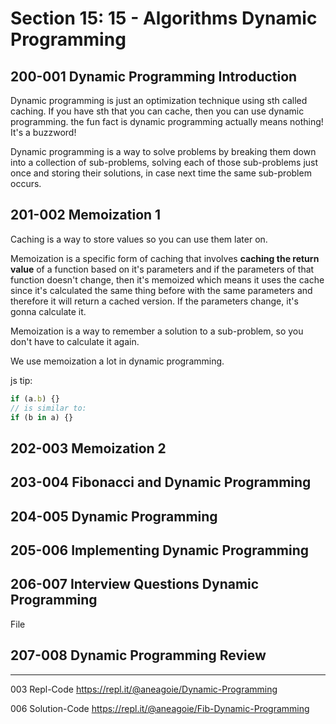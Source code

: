 # Section 15: 15 - Algorithms Dynamic Programming 

## 200-001 Dynamic Programming Introduction
Dynamic programming is just an optimization technique using sth called caching. If you have sth that you can cache, then you can use
dynamic programming. the fun fact is dynamic programming actually means nothing! It's a buzzword!

Dynamic programming is a way to solve problems by breaking them down into a collection of sub-problems, solving each of those sub-problems just once and
storing their solutions, in case next time the same sub-problem occurs. 

## 201-002 Memoization 1
Caching is a way to store values so you can use them later on.

Memoization is a specific form of caching that involves **caching the return value** of a function based on it's parameters and if the parameters of 
that function doesn't change, then it's memoized which means it uses the cache since it's calculated the same thing before with the same parameters and
therefore it will return a cached version. If the parameters change, it's gonna calculate it.

Memoization is a way to remember a solution to a sub-problem, so you don't have to calculate it again.

We use memoization a lot in dynamic programming.

js tip:
```js
if (a.b) {}
// is similar to:
if (b in a) {}
```

## 202-003 Memoization 2
## 203-004 Fibonacci and Dynamic Programming
## 204-005 Dynamic Programming
## 205-006 Implementing Dynamic Programming
## 206-007 Interview Questions Dynamic Programming
File
## 207-008 Dynamic Programming Review

---

003 Repl-Code
https://repl.it/@aneagoie/Dynamic-Programming

006 Solution-Code
https://repl.it/@aneagoie/Fib-Dynamic-Programming
